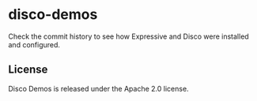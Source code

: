 # disco-demos

Check the commit history to see how Expressive and Disco were installed 
and configured.

## License

Disco Demos is released under the Apache 2.0 license.
